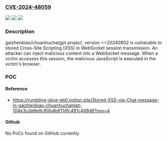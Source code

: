### [CVE-2024-48059](https://cve.mitre.org/cgi-bin/cvename.cgi?name=CVE-2024-48059)
![](https://img.shields.io/static/v1?label=Product&message=n%2Fa&color=blue)
![](https://img.shields.io/static/v1?label=Version&message=n%2Fa&color=blue)
![](https://img.shields.io/static/v1?label=Vulnerability&message=n%2Fa&color=brighgreen)

### Description

gaizhenbiao/chuanhuchatgpt project, version <=20240802 is vulnerable to stored Cross-Site Scripting (XSS) in WebSocket session transmission. An attacker can inject malicious content into a WebSocket message. When a victim accesses this session, the malicious JavaScript is executed in the victim's browser.

### POC

#### Reference
- https://rumbling-slice-eb0.notion.site/Stored-XSS-via-Chat-message-in-gaizhenbiao-chuanhuchatgpt-104e3cda9e8c80b4b611dfc491c488d8?pvs=4

#### Github
No PoCs found on GitHub currently.

